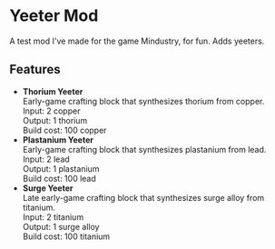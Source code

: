 # Yeeter Mod
A test mod I've made for the game Mindustry, for fun. Adds yeeters.

## Features
- **Thorium Yeeter**  
  Early-game crafting block that synthesizes thorium from copper.  
  Input: 2 copper  
  Output: 1 thorium  
  Build cost: 100 copper  
- **Plastanium Yeeter**  
  Early-game crafting block that synthesizes plastanium from lead.  
  Input: 2 lead  
  Output: 1 plastanium  
  Build cost: 100 lead  
- **Surge Yeeter**  
  Late early-game crafting block that synthesizes surge alloy from titanium.  
  Input: 2 titanium  
  Output: 1 surge alloy  
  Build cost: 100 titanium  
